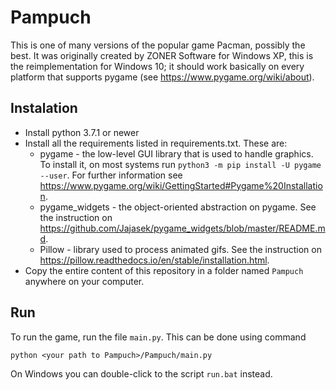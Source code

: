 # Pampuch
This is one of many versions of the popular game Pacman, possibly the best. 
It was originally created by ZONER Software for Windows XP, this is the 
reimplementation for Windows 10; it should work basically on every platform
that supports pygame (see https://www.pygame.org/wiki/about).

## Instalation
* Install python 3.7.1 or newer
* Install all the requirements listed in requirements.txt. These are:
    - pygame - the low-level GUI library that is used to handle graphics. 
      To install it, on most systems run `python3 -m pip install -U pygame --user`.
      For further information see
      https://www.pygame.org/wiki/GettingStarted#Pygame%20Installation.
    - pygame_widgets - the object-oriented abstraction on pygame. See the instruction 
      on https://github.com/Jajasek/pygame_widgets/blob/master/README.md.
    - Pillow - library used to process animated gifs. See the instruction on
      https://pillow.readthedocs.io/en/stable/installation.html.
* Copy the entire content of this repository in a folder named `Pampuch` anywhere
  on your computer.
 
## Run
To run the game, run the file `main.py`. This can be done using command
```
python <your path to Pampuch>/Pampuch/main.py
```
On Windows you can double-click to the script `run.bat` instead.